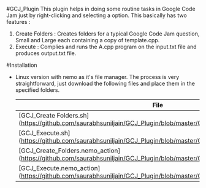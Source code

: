 #GCJ_Plugin
This plugin helps in doing some routine tasks in Google Code Jam just by right-clicking and selecting a option.
This basically has two features :

1. Create Folders : Creates folders for a typical Google Code Jam question, Small and Large each containing a copy of template.cpp.
2. Execute : Complies and runs the A.cpp program on the input.txt file and produces output.txt file.

#Installation
- Linux version with nemo as it's file manager.
The process is very straightforward, just download the following files and place them in the specified folders.

    File | Folder to save
    --- | ---
    [GCJ_Create Folders.sh] (https://github.com/saurabhsuniljain/GCJ_Plugin/blob/master/GCJ_Create%20Folders.sh) | /home/$USER/.local/share/nemo/scripts
    [GCJ_Execute.sh] (https://github.com/saurabhsuniljain/GCJ_Plugin/blob/master/GCJ_Execute.sh) | /home/$USER/.local/share/nemo/scripts
    [GCJ_Create_Folders.nemo_action] (https://github.com/saurabhsuniljain/GCJ_Plugin/blob/master/GCJ_Create_Folders.nemo_action) | /home/$USER/.local/share/nemo/actions
    [GCJ_Execute.nemo_action] (https://github.com/saurabhsuniljain/GCJ_Plugin/blob/master/GCJ_Execute.nemo_action) | /home/$USER/.local/share/nemo/actions
